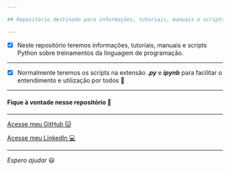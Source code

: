 ```yaml
---

## Repositório destinado para informações, tutoriais, manuais e scripts Python sobre treinamentos da linguagem de programação.

---
```


- [x] Neste repositório teremos informações, tutoriais, manuais e scripts Python sobre treinamentos da linguagem de programação.

---

- [x] Normalmente teremos os scripts na extensão _**.py**_ e _**ipynb**_ para facilitar o entendimento e utilização por todos :vulcan_salute:

---

#### Fique à vontade nesse repositório :vulcan_salute:

---

[Acesse meu GitHub :cat:](https://github.com/Phelipe-Sempreboni)

[Acesse meu LinkedIn :computer:](https://www.linkedin.com/in/luiz-phelipe-utiama-sempreboni-319902169/)

---

_Espero ajudar_ :smiley:
